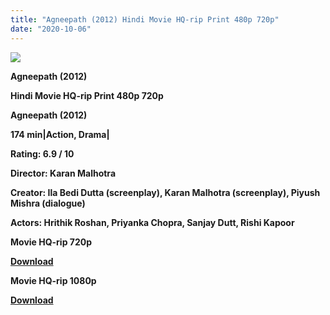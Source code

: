 ```yaml
---
title: "Agneepath (2012) Hindi Movie HQ-rip Print 480p 720p"
date: "2020-10-06"
---
```


[**![](https://1.bp.blogspot.com/-KbrCVF5Mj1w/XtJ0sKXcLbI/AAAAAAAACVQ/gkd0j34Tilgnnt6_aKXK2zhs7waSvFyXgCLcBGAsYHQ/s1600/agnoitparhk.jpg)**](https://1.bp.blogspot.com/-KbrCVF5Mj1w/XtJ0sKXcLbI/AAAAAAAACVQ/gkd0j34Tilgnnt6_aKXK2zhs7waSvFyXgCLcBGAsYHQ/s1600/agnoitparhk.jpg)

 **Agneepath (2012)**

**Hindi Movie HQ-rip Print 480p 720p** 

**Agneepath (2012)**

**174 min|Action, Drama|**

**Rating: 6.9 / 10** 

**Director: Karan Malhotra**

**Creator: Ila Bedi Dutta (screenplay), Karan Malhotra (screenplay), Piyush Mishra (dialogue)**

**Actors: Hrithik Roshan, Priyanka Chopra, Sanjay Dutt, Rishi Kapoor**

 **Movie HQ-rip 720p** 

**[Download](https://royalfitness.xyz/archives/2356)** 

 **Movie HQ-rip 1080p** 

**[Download](https://royalfitness.xyz/archives/2358)**
